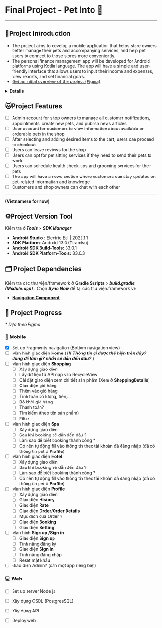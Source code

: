 # Final Project - Pet Into 🐾
<hr>

##  🐶Project Introduction
- The project aims to develop a mobile application that helps store owners better manage their pets and accompanying services, and help pet users to connect to those stores more conveniently. 
- The personal finance management app will be developed for Android platforms using Kotlin language. The app will have a simple and user-friendly interface that allows users to input their income and expenses, view reports, and set financial goals.
- [Get an initial overview of the project (Figma)](https://www.figma.com/file/9wqdJtfTQzIUkpJq1iSCom/Untitled?node-id=0%3A1&t=39MwhdTUMpNLvlgq-1)

<details>
    <summary> <b>Details</b> </summary>
    <ul>
        <li><b>Course</b> : CSC13009 – Mobile Application Development </li>
        <li><b>Group ID</b> : 9</li>
        <li><b>Group Name</b> : Mobye</li>
        <li> <b>Members:</b>
        <table style="width:100%">
  <tr >
    <th><b>ID</b></th>
    <th><b>Student ID</b></th> 
    <th><b>Fullname</b></th>
  </tr>
  <tr>
    <td>1</td>
    <td>20127473</td>
    <td>Vũ Đức Dũng</td>
  </tr>
  <tr>
    <td>2</td>
    <td>20127495</td>
    <td>Thái Chí Hiện</td>
  </tr>
  <tr>
    <td>3</td>
    <td>20127060</td>
    <td>Nguyễn Duy Niên</td>
  </tr>
   <tr>
    <td>4</td>
    <td>20127306</td>
    <td>Nguyễn Nhật Quỳnh</td>
  </tr>
</table></li>
    </ul>
    </details>
    
## 🐱Project Features
- [ ]  Admin account for shop owners to manage all customer notifications, appointments, create new pets, and publish news articles
- [ ] User account for customers to view information about available or orderable pets in the shop
- [ ] After selecting and adding desired items to the cart, users can proceed to checkout
- [ ] Users can leave reviews for the shop
- [ ] Users can opt for pet sitting services if they need to send their pets to work
- [ ] Users can schedule health check-ups and grooming services for their pets
- [ ] The app will have a news section where customers can stay updated on pet-related information and knowledge
- [ ]  Customers and shop owners can chat with each other
<hr>

**(Vietnamese for now)**
## ⚙️Project Version Tool
Kiểm tra ở  ***Tools*** > ***SDK Manager***
- **Android Studio** : Electric Eel | 2022.1.1
- **SDK Platform:** Android 13.0 (Tiramisu)
- **Android SDK Build-Tools:** 33.0.1
- **Android SDK Platform-Tools:** 33.0.3
## 🗂️ Project Dependencies
Kiểm tra các thư viện/framework ở **Gradle Scripts** > ***build.gradle (Module:app)*** . Chọn ***Sync Now*** để tại các thư viện/framework về
- [**Navigation Component**](https://developer.android.com/guide/navigation/navigation-getting-started)

##  📌 Project Progress
  _* Dựa theo Figma_
  ### 📱 Mobile
- [X] Set up Fragments navigation (Bottom navigation view)
- [ ] Màn hình giao diện **Home** ( ***!!! Thông tin gì được thể hiện trên đây? dùng để làm gì? nhấn sẽ dẫn đến đâu?*** )
- [ ] Màn hình giao diện **Shopping** 
  - [ ] Xây dựng giao diện
  - [ ] Lấy dữ liệu từ API nạp vào RecycleView
  - [ ] Cài đặt giao diện xem chi tiết sản phẩm (Xem ở **ShoppingDetails**)
  - [ ] Giao diện giỏ hàng
  - [ ] Thêm vào giỏ hàng
  - [ ] Tính toán số lượng, tiền,...
  - [ ] Bỏ khỏi giỏ hàng
  - [ ] Thanh toán?
  - [ ] Tìm kiếm (theo tên sản phẩm)
  - [ ] Filter
- [ ] Màn hình giao diện **Spa**
  - [ ] Xây dựng giao diện
  - [ ] Sau khi booking sẽ dẫn đến đâu ?
  - [ ] Làm sao để biết booking thành công ?
  - [ ] Có nên tự động fill vào thông tin theo tài khoản đã đăng nhập (đã có thông tin pet ở **Profile**)
- [ ] Màn hình giao diện **Hotel**
  - [ ] Xây dựng giao diện
  - [ ] Sau khi booking sẽ dẫn đến đâu ?
  - [ ] Làm sao để biết booking thành công ?
  - [ ] Có nên tự động fill vào thông tin theo tài khoản đã đăng nhập (đã có thông tin pet ở **Profile**)
- [ ] Màn hình giao diện **Profile**
  - [ ] Xây dựng giao diện
  - [ ] Giao diện **History**
  - [ ] Giao diện **Rate**
  - [ ] Giao diện **Order**/**Order Details**
  - [ ] Mục đích của Order ?
  - [ ] Giao diện **Booking**
  - [ ] Giao diện **Setting**
- [ ] Màn hình **Sign up /Sign in**
  - [ ] Giao diện **Sign up**
  - [ ] Tính năng đăng ký
  - [ ] Giao diện **Sign in**
  - [ ] Tính năng đăng nhập
  - [ ] Reset mật khẩu
- [ ] Giao diện Admin? (cần một app riêng biệt)

### 💻 Web
- [ ] Set up server Node js
- [ ] Xây dựng CSDL (PostgresSQL)
- [ ] Xây dựng API
- [ ] Deploy web

